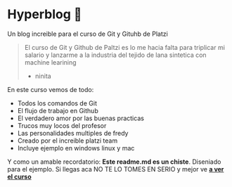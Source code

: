 # Hyperblog 💚

Un blog increible para el curso de Git y Gituhb de Platzi

> El curso de Git y Github de Paltzi es lo me hacia falta para triplicar mi salario y lanzarme a la industria del tejido de lana sintetica con machine learining
>
> - ninita

En este curso vemos de todo:

- Todos los comandos de Git
- El flujo de trabajo en Github
- El verdadero amor por las buenas practicas
- Trucos muy locos del profesor
- Las personalidades multiples de fredy
- Creado por el increible platzi team
- Incluye ejemplo en windows linux y mac

Y como un amable recordatorio: **Este readme.md es un chiste**. Diseniado para el ejemplo. Si llegas aca NO TE LO TOMES EN SERIO y mejor ve [**a ver el curso**](http://platzi.com/ "[a ver el curso]")
